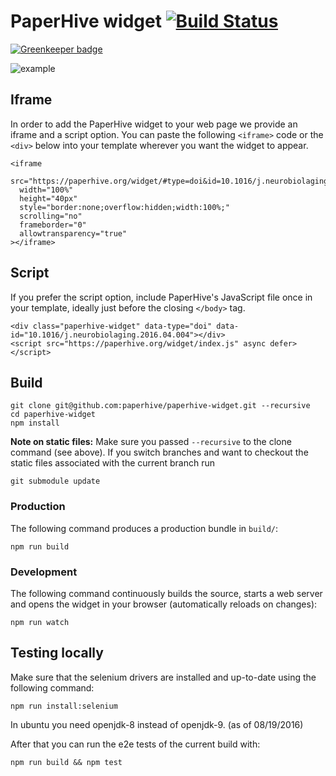 # PaperHive widget [![Build Status](https://travis-ci.org/paperhive/paperhive-widget.svg?branch=master)](https://travis-ci.org/paperhive/paperhive-widget)

[![Greenkeeper badge](https://badges.greenkeeper.io/paperhive/paperhive-widget.svg)](https://greenkeeper.io/)

![example](https://cloud.githubusercontent.com/assets/3831683/16989765/b8f91a4e-4e95-11e6-84fc-73005b2fbcf0.png)

## Iframe

In order to add the PaperHive widget to your web page we provide an iframe and a script option. You can paste the following `<iframe>` code or the `<div>` below into your template wherever you want the widget to appear.

```
<iframe
  src="https://paperhive.org/widget/#type=doi&id=10.1016/j.neurobiolaging.2016.04.004"
  width="100%"
  height="40px"
  style="border:none;overflow:hidden;width:100%;"
  scrolling="no"
  frameborder="0"
  allowtransparency="true"
></iframe>
```

## Script

If you prefer the script option, include PaperHive's JavaScript file once in your template, ideally just before the closing `</body>` tag.

```
<div class="paperhive-widget" data-type="doi" data-id="10.1016/j.neurobiolaging.2016.04.004"></div>
<script src="https://paperhive.org/widget/index.js" async defer></script>
```

## Build

```
git clone git@github.com:paperhive/paperhive-widget.git --recursive
cd paperhive-widget
npm install
```

**Note on static files:**
Make sure you passed `--recursive` to the clone command (see above). If you
switch branches and want to checkout the static files associated with the
current branch run
```
git submodule update
```

### Production
The following command produces a production bundle in `build/`:
```
npm run build
```

### Development
The following command continuously builds the source, starts a web server
and opens the widget in your browser (automatically reloads on changes):
```
npm run watch
```

## Testing locally

Make sure that the selenium drivers are installed and up-to-date using the following command:

```
npm run install:selenium
```

In ubuntu you need openjdk-8 instead of openjdk-9. (as of 08/19/2016)

After that you can run the e2e tests of the current build with:

```
npm run build && npm test
```
